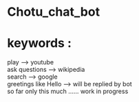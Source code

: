 # Chotu_chat_bot

# keywords :
play --> youtube
<br>
ask questions --> wikipedia
<br>
search --> google
<br>
greetings like Hello --> will be replied by bot
<br>
so far only this much ...... work in progress
